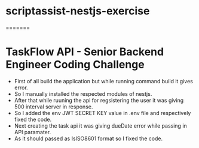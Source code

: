 # scriptassist-nestjs-exercise
=======
# TaskFlow API - Senior Backend Engineer Coding Challenge

- First of all build the application but while running command build it gives error.
- So I manually installed the respected modules of nestjs.
- After that while ruuning the api for regsistering the user it was giving 500 interval server in response.
- So I added the env JWT SECRET KEY value in .env file and respectively fixed the code.
- Next creating the task api it was giving dueDate error while passing in API paramater.
- As it should passed as IsISO8601 format so I fixed the code.
